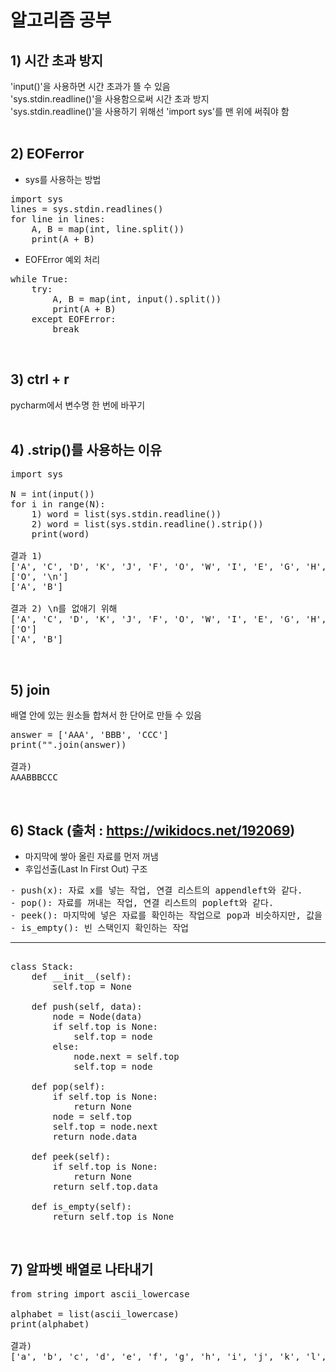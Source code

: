 # 알고리즘 공부

## 1) 시간 초과 방지
'input()'을 사용하면 시간 초과가 뜰 수 있음  
'sys.stdin.readline()'을 사용함으로써 시간 초과 방지  
'sys.stdin.readline()'을 사용하기 위해선 'import sys'를 맨 위에 써줘야 함  
<br>

## 2) EOFerror
- sys를 사용하는 방법
<pre>
import sys
lines = sys.stdin.readlines()
for line in lines:
    A, B = map(int, line.split())
    print(A + B)
</pre>

- EOFError 예외 처리
<pre>
while True:
    try:
        A, B = map(int, input().split())
        print(A + B)
    except EOFError:
        break
</pre>  
<br>

## 3) ctrl + r
pycharm에서 변수명 한 번에 바꾸기  
<br> 

## 4) .strip()를 사용하는 이유
<pre>
import sys

N = int(input())
for i in range(N):
    1) word = list(sys.stdin.readline())
    2) word = list(sys.stdin.readline().strip())
    print(word)

결과 1)  
['A', 'C', 'D', 'K', 'J', 'F', 'O', 'W', 'I', 'E', 'G', 'H', 'E', '\n']  
['O', '\n']  
['A', 'B']  

결과 2) \n를 없애기 위해  
['A', 'C', 'D', 'K', 'J', 'F', 'O', 'W', 'I', 'E', 'G', 'H', 'E']  
['O']  
['A', 'B']  
</pre>  
<br>

## 5) join
배열 안에 있는 원소들 합쳐서 한 단어로 만들 수 있음
<pre>
answer = ['AAA', 'BBB', 'CCC']
print("".join(answer))

결과)  
AAABBBCCC
</pre>  
<br>

## 6) Stack (출처 : https://wikidocs.net/192069)
- 마지막에 쌓아 올린 자료를 먼저 꺼냄
- 후입선출(Last In First Out) 구조
<pre>
- push(x): 자료 x를 넣는 작업, 연결 리스트의 appendleft와 같다.
- pop(): 자료를 꺼내는 작업, 연결 리스트의 popleft와 같다.
- peek(): 마지막에 넣은 자료를 확인하는 작업으로 pop과 비슷하지만, 값을 제거하지 않음
- is_empty(): 빈 스택인지 확인하는 작업
<hr>
class Stack:
    def __init__(self):
        self.top = None

    def push(self, data):
        node = Node(data)
        if self.top is None:
            self.top = node
        else:
            node.next = self.top
            self.top = node

    def pop(self):
        if self.top is None:
            return None
        node = self.top
        self.top = node.next
        return node.data

    def peek(self):
        if self.top is None:
            return None
        return self.top.data

    def is_empty(self):
        return self.top is None
</pre>  
<br>

## 7) 알파벳 배열로 나타내기
<pre>
from string import ascii_lowercase

alphabet = list(ascii_lowercase)
print(alphabet)

결과)  
['a', 'b', 'c', 'd', 'e', 'f', 'g', 'h', 'i', 'j', 'k', 'l', 'm', 'n', 'o', 'p', 'q', 'r', 's', 't', 'u', 'v', 'w', 'x', 'y', 'z']  
</pre>
<br>